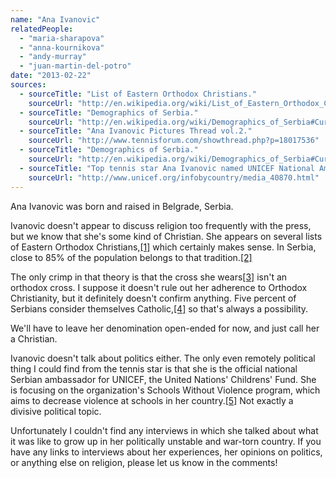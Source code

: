 ```yaml
---
name: "Ana Ivanovic"
relatedPeople:
  - "maria-sharapova"
  - "anna-kournikova"
  - "andy-murray"
  - "juan-martin-del-potro"
date: "2013-02-22"
sources:
  - sourceTitle: "List of Eastern Orthodox Christians."
    sourceUrl: "http://en.wikipedia.org/wiki/List_of_Eastern_Orthodox_Christians"
  - sourceTitle: "Demographics of Serbia."
    sourceUrl: "http://en.wikipedia.org/wiki/Demographics_of_Serbia#Current_religious_composition"
  - sourceTitle: "Ana Ivanovic Pictures Thread vol.2."
    sourceUrl: "http://www.tennisforum.com/showthread.php?p=18017536"
  - sourceTitle: "Demographics of Serbia."
    sourceUrl: "http://en.wikipedia.org/wiki/Demographics_of_Serbia#Current_religious_composition"
  - sourceTitle: "Top tennis star Ana Ivanovic named UNICEF National Ambassador for Serbia."
    sourceUrl: "http://www.unicef.org/infobycountry/media_40870.html"
---
```


Ana Ivanovic was born and raised in Belgrade, Serbia.

Ivanovic doesn't appear to discuss religion too frequently with the press, but we know that she's some kind of Christian. She appears on several lists of Eastern Orthodox Christians,<a class="source-citation" href="http://en.wikipedia.org/wiki/List_of_Eastern_Orthodox_Christians" title="List of Eastern Orthodox Christians.">[1]</a> which certainly makes sense. In Serbia, close to 85% of the population belongs to that tradition.<a class="source-citation" href="http://en.wikipedia.org/wiki/Demographics_of_Serbia#Current_religious_composition" title="Demographics of Serbia.">[2]</a>

The only crimp in that theory is that the cross she wears<a class="source-citation" href="http://www.tennisforum.com/showthread.php?p=18017536" title="Ana Ivanovic Pictures Thread vol.2.">[3]</a> isn't an orthodox cross. I suppose it doesn't rule out her adherence to Orthodox Christianity, but it definitely doesn't confirm anything. Five percent of Serbians consider themselves Catholic,<a class="source-citation" href="http://en.wikipedia.org/wiki/Demographics_of_Serbia#Current_religious_composition" title="Demographics of Serbia.">[4]</a> so that's always a possibility.

We'll have to leave her denomination open-ended for now, and just call her a Christian.

Ivanovic doesn't talk about politics either. The only even remotely political thing I could find from the tennis star is that she is the official national Serbian ambassador for UNICEF, the United Nations' Childrens' Fund. She is focusing on the organization's Schools Without Violence program, which aims to decrease violence at schools in her country.<a class="source-citation" href="http://www.unicef.org/infobycountry/media_40870.html" title="Top tennis star Ana Ivanovic named UNICEF National Ambassador for Serbia.">[5]</a> Not exactly a divisive political topic.

Unfortunately I couldn't find any interviews in which she talked about what it was like to grow up in her politically unstable and war-torn country. If you have any links to interviews about her experiences, her opinions on politics, or anything else on religion, please let us know in the comments!